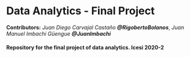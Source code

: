 # Data Analytics - Final Project

**Contributors:**
_Juan Diego Carvajal Castaño **@RigobertoBolanos**_, _Juan Manuel Imbachí Güengue **@JuanImbachi**_

#### Repository for the final project of data analytics. Icesi 2020-2
